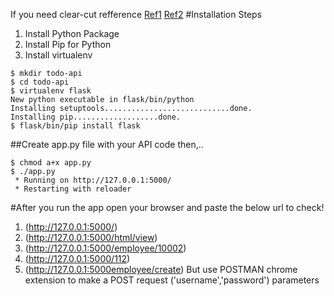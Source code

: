 If you need clear-cut refference [Ref1](https://blog.miguelgrinberg.com/post/designing-a-restful-api-with-python-and-flask)
[Ref2](http://blog.luisrei.com/articles/flaskrest.html)
#Installation Steps
1.  Install Python Package
2.  Install Pip for Python
3.  Install virtualenv

```
$ mkdir todo-api
$ cd todo-api
$ virtualenv flask
New python executable in flask/bin/python
Installing setuptools............................done.
Installing pip...................done.
$ flask/bin/pip install flask
```

##Create app.py file with your API code then,..

```
$ chmod a+x app.py
$ ./app.py
 * Running on http://127.0.0.1:5000/
 * Restarting with reloader
```

#After you run the app open your browser and paste the below url to check!

1. (http://127.0.0.1:5000/)
2. (http://127.0.0.1:5000/html/view)
3. (http://127.0.0.1:5000/employee/10002)
4. (http://127.0.0.1:5000/112)
5. (http://127.0.0.1:5000employee/create)  But use POSTMAN chrome extension to make a POST request ('username','password') parameters
